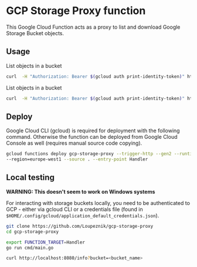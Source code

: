 # GCP Storage Proxy function

This Google Cloud Function acts as a proxy to list and download Google Storage Bucket objects.

## Usage

List objects in a bucket

```bash
curl  -H "Authorization: Bearer $(gcloud auth print-identity-token)" https://functionid.a.run.app/info?bucket=<bucket_name>
```

List objects in a bucket

```bash
curl  -H "Authorization: Bearer $(gcloud auth print-identity-token)" https://functionid.a.run.app/download?bucket=<bucket_name>&filename=<file_name>
```

## Deploy

Google Cloud CLI (gcloud) is required for deployment with the following command. 
Otherwise the function can be deployed from Google Cloud Console as well (requires manual source code copying).

```bash
gcloud functions deploy gcp-storage-proxy --trigger-http --gen2 --runtime go119 \
--region=europe-west1 --source . --entry-point Handler
```

## Local testing

**WARNING: This doesn't seem to work on Windows systems**

For interacting with storage buckets locally, you need to be authenticated to GCP - either via gcloud CLI or a credentials file (found in `$HOME/.config/gcloud/application_default_credentials.json`).

```bash
git clone https://github.com/Loupeznik/gcp-storage-proxy
cd gcp-storage-proxy

export FUNCTION_TARGET=Handler
go run cmd/main.go

curl http://localhost:8080/info?bucket=<bucket_name>
```
